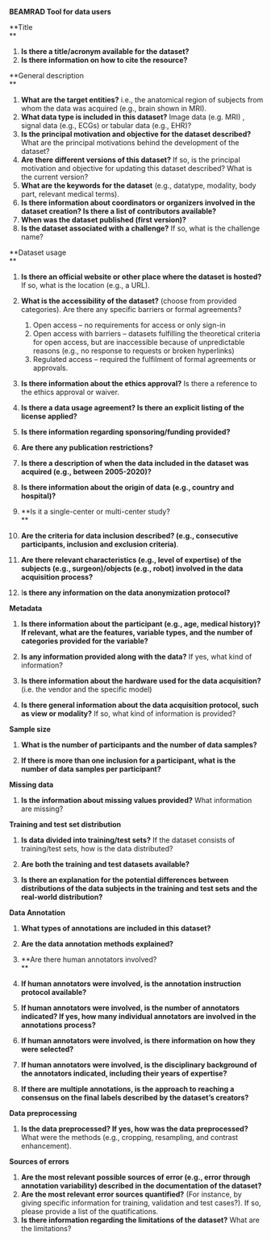 **BEAMRAD Tool for data users**

**Title  
**

1. **Is there a title/acronym available for the dataset?**
2. **Is there information on how to cite the resource?**

**General description  
**

1. **What are the target entities?** i.e., the anatomical region of subjects from whom the data was acquired (e.g., brain shown in MRI).
2. **What data type is included in this dataset?** Image data (e.g. MRI) , signal data (e.g., ECGs) or tabular data (e.g., EHR)?
3. **Is the principal motivation and objective for the dataset described?** What are the principal motivations behind the development of the dataset?
4. **Are there different versions of this dataset?** If so, is the principal motivation and objective for updating this dataset described? What is the current version?
5. **What are the keywords for the dataset** (e.g., datatype, modality, body part, relevant medical terms).
6. **Is there information about coordinators or organizers involved in the dataset creation? Is there a list of contributors available?**
7. **When was the dataset published (first version)?**
8. **Is the dataset associated with a challenge?** If so, what is the challenge name?

**Dataset usage  
**

1. **Is there an official website or other place where the dataset is hosted?** If so, what is the location (e.g., a URL).
2. **What is the accessibility of the dataset?** (choose from provided categories). Are there any specific barriers or formal agreements?
    1. Open access – no requirements for access or only sign-in
    2. Open access with barriers – datasets fulfilling the theoretical criteria for open access, but are inaccessible because of unpredictable reasons (e.g., no response to requests or broken hyperlinks)
    3. Regulated access – required the fulfilment of formal agreements or approvals.
3. **Is there information about the ethics approval?** Is there a reference to the ethics approval or waiver.  

4. **Is there a data usage agreement? Is there an explicit listing of the license applied?**  

5. **Is there information regarding sponsoring/funding provided?**  

6. **Are there any publication restrictions?**
7. **Is there a description of when the data included in the dataset was acquired (e.g., between 2005-2020)?**  

8. **Is there information about the origin of data** **(e.g., country and hospital)?**  

9. **Is it a single-center or multi-center study?  
    **
10. **Are the criteria for data inclusion described? (e.g., consecutive participants, inclusion and exclusion criteria)**.  

11. **Are there relevant characteristics (e.g., level of expertise) of the subjects (e.g., surgeon)/objects (e.g., robot) involved in the data acquisition process?**  

12. I**s there any information on the data anonymization protocol?**

**Metadata**

1. **Is there information about the participant (e.g., age, medical history)? If relevant, what are the features, variable types, and the number of categories provided for the variable?**  

2. **Is any information provided along with the data?** If yes, what kind of information?  

3. **Is there information about the hardware used for the data acquisition?** (i.e. the vendor and the specific model)  

4. **Is there general information about the data acquisition protocol, such as view or modality?** If so, what kind of information is provided?

**Sample size**

1. **What is the number of participants and the number of data samples?**  

2. **If there is more than one inclusion for a participant, what is the number of data samples per participant?**

**Missing data**

1. **Is the information about missing values provided?** What information are missing?

**Training and test set distribution**

1. **Is data divided into training/test sets?** If the dataset consists of training/test sets, how is the data distributed?  

2. **Are both the training and test datasets available?**
3. **Is there an explanation for the potential differences between distributions of the data subjects in the training and test sets and the real-world distribution?**

**Data Annotation**

1. **What types of annotations are included in this dataset?**  

2. **Are the data annotation methods explained?**  

3. **Are there human annotators involved?  
    **
4. **If human annotators were involved, is the annotation instruction protocol available?**  

5. **If human annotators were involved, is the number of annotators indicated? If yes, how many individual annotators are involved in the annotations process?**
6. **If human annotators were involved, is there information on how they were selected?**
7. **If human annotators were involved, is the disciplinary background of the annotators indicated, including their years of expertise?**
8. **If there are multiple annotations, is the approach to reaching a consensus on the final labels described by the dataset’s creators?**

**Data preprocessing**

1. **Is the data preprocessed? If yes, how was the data preprocessed?** What were the methods (e.g., cropping, resampling, and contrast enhancement).

**Sources of errors**

1. **Are the most relevant possible sources of error (e.g., error through annotation variability) described in the documentation of the dataset?**
2. **Are the most relevant error sources quantified?** (For instance, by giving specific information for training, validation and test cases?). If so, please provide a list of the quatifications.
3. **Is there information regarding the limitations of the dataset?** What are the limitations?
